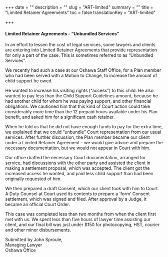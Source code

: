 +++
date = ""
description = ""
slug = "ART-limited"
summary = ""
title = "Limited Retainer Agreements"
toc = false
translationKey = "ART-limited"

+++
#### Limited Retainer Agreements - “Unbundled Services”

In an effort to lessen the cost of legal services, some lawyers and clients are entering into Limited Retainer Agreements that provide representation for only a part of the case. This is sometimes referred to as “Unbundled Services”.

We recently had such a case at our Oshawa Staff Office, for a Plan member who had been served with a Motion to Change, to increase the amount of child support he owed.

He wanted to increase his visiting rights (“access”) to this child. He also wanted to pay less than the Child Support Guidelines amount, because he had another child for whom he was paying support, and other financial obligations. We cautioned him that this kind of Court action could take considerably more time than the 12 prepaid hours available under his Plan benefit, and asked him for a significant cash retainer.

When he told us that he did not have enough funds to pay for the extra time, we explained that we could “unbundle” Court representation from our usual services. After further discussion, the Plan member became our client under a Limited Retainer Agreement - we would give advice and prepare the necessary documentation, but we would not appear in Court with him.

Our office drafted the necessary Court documentation, arranged for service, had discussions with the other party and assisted the client in making a settlement proposal, which was accepted. The client got the increased access he wanted, and paid less child support than had been originally requested of him.

We then prepared a draft Consent, which our client took with him to Court. A Duty Counsel at Court used its contents to prepare a ‘form’ Consent settlement, which was signed and filed. After approval by a Judge, it became an official Court Order.

This case was completed less than two months from when the client first met with us. We spent less than five hours of lawyer time assisting our client, and our final bill was just under $150 for photocopying, HST, courier and other minor disbursements.

Submitted by John Sproule,  
Managing Lawyer  
Oshawa Office